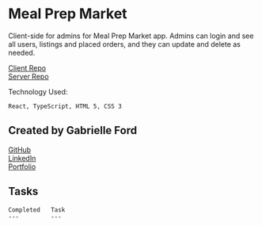 # Meal Prep Market
Client-side for admins for Meal Prep Market app. Admins can login and see all users, listings and placed orders, and they can update and delete as needed.  

[Client Repo](https://github.com/gabrielleford/mealPrepMarketClient)  
[Server Repo](https://github.com/gabrielleford/mealPrepMarketServer)

Technology Used:

    React, TypeScript, HTML 5, CSS 3
    
## Created by Gabrielle Ford
[GitHub](https://github.com/gabrielleford)  
[LinkedIn](https://www.linkedin.com/in/gabrielle-f-293251221/)  
[Portfolio](https://gabrielleford.github.io/)

## Tasks
    Completed   Task
    ---         ---
    
